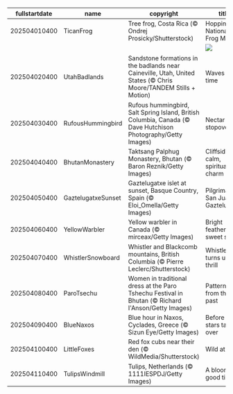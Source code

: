 |fullstartdate|name|copyright|title|image|
|--|--|--|--|--|
202504010400|TicanFrog|Tree frog, Costa Rica (© Ondrej Prosicky/Shutterstock)|Hoppin' into National Frog Month|![](/en-CA/2025/04/202504010400TicanFrog.jpg)|
||||![](/en-CA/2025/04/.jpg)|
202504020400|UtahBadlands|Sandstone formations in the badlands near Caineville, Utah, United States (© Chris Moore/TANDEM Stills + Motion)|Waves of time|![](/en-CA/2025/04/202504020400UtahBadlands.jpg)|
202504030400|RufousHummingbird|Rufous hummingbird, Salt Spring Island, British Columbia, Canada (© Dave Hutchison Photography/Getty Images)|Nectar stopover|![](/en-CA/2025/04/202504030400RufousHummingbird.jpg)|
202504040400|BhutanMonastery|Taktsang Palphug Monastery, Bhutan (© Baron Reznik/Getty Images)|Cliffside calm, spiritual charm|![](/en-CA/2025/04/202504040400BhutanMonastery.jpg)|
202504050400|GaztelugatxeSunset|Gaztelugatxe islet at sunset, Basque Country, Spain (© Eloi_Omella/Getty Images)|Pilgrimage to San Juan de Gaztelugatxe|![](/en-CA/2025/04/202504050400GaztelugatxeSunset.jpg)|
202504060400|YellowWarbler|Yellow warbler in Canada (© mirceax/Getty Images)|Bright feathers, sweet songs|![](/en-CA/2025/04/202504060400YellowWarbler.jpg)|
202504070400|WhistlerSnowboard|Whistler and Blackcomb mountains, British Columbia (© Pierre Leclerc/Shutterstock)|Whistler turns up the thrill|![](/en-CA/2025/04/202504070400WhistlerSnowboard.jpg)|
202504080400|ParoTsechu|Women in traditional dress at the Paro Tshechu Festival in Bhutan (© Richard I'Anson/Getty Images)|Patterns from the past|![](/en-CA/2025/04/202504080400ParoTsechu.jpg)|
202504090400|BlueNaxos|Blue hour in Naxos, Cyclades, Greece (© Sizun Eye/Getty Images)|Before the stars take over|![](/en-CA/2025/04/202504090400BlueNaxos.jpg)|
202504100400|LittleFoxes|Red fox cubs near their den (© WildMedia/Shutterstock)|Wild at heart|![](/en-CA/2025/04/202504100400LittleFoxes.jpg)|
202504110400|TulipsWindmill|Tulips, Netherlands (© 1111IESPDJ/Getty Images)|A blooming good time|![](/en-CA/2025/04/202504110400TulipsWindmill.jpg)|
